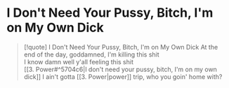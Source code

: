 # I Don't Need Your Pussy, Bitch, I'm on My Own Dick

> [!quote] I Don't Need Your Pussy, Bitch, I'm on My Own Dick
At the end of the day, goddamned, I'm killing this shit  
I know damn well y'all feeling this shit  
[[3. Power#^5704c6|I don't need your pussy, bitch, I'm on my own dick]]
I ain't gotta [[3. Power|power]] trip, who you goin' home with?
